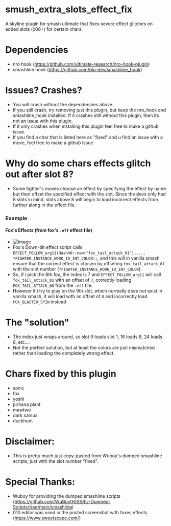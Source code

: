 # smush_extra_slots_effect_fix
A skyline plugin for smash ultimate that fixes severe effect glitches on added slots (c08+) for certain chars.

# Dependencies
* nro hook (https://github.com/ultimate-research/nro-hook-plugin)
* smashline hook (https://github.com/blu-dev/smashline_hook)

# Issues? Crashes?
* You will crash without the dependencies above.
* If you still crash, try removing just this plugin, but keep the nro_hook and smashline_hook installed. If it crashes still without this plugin, then its not an issue with this plugin. 
* If it only crashes when installing this plugin feel free to make a github issue.
* If you find a char that is listed here as "fixed" and u find an issue with a move, feel free to make a github issue

# Why do some chars effects glitch out after slot 8?
* Some fighter's moves choose an effect by specifying the effect by name but then offset the specified effect with the slot. Since the devs only had 8 slots in mind, slots above 8 will begin to load incorrect effects from further along in the effect file.

### Example
#### Fox's Effects (from fox's `.eff` effect file)
* ![image](https://user-images.githubusercontent.com/77519735/230828848-9ecfff3a-0144-4ae9-b009-a050c8041a27.png)
* Fox's Down-tilt effect script calls `EFFECT_FOLLOW_arg11(Hash40::new("fox_tail_attack_01"),..., *FIGHTER_INSTANCE_WORK_ID_INT_COLOR);`, and this will in vanilla smash ensure that the correct effect is chosen by offseting `fox_tail_attack_01` with the slot number (`*FIGHTER_INSTANCE_WORK_ID_INT_COLOR`).
* So, if i pick the 8th fox, the index is 7 and `EFFECT_FOLLOW_arg11` will call `fox_tail_attack_01` with an offset of `7`, correctly loading `FOX_TAIL_ATTACK_08` from the `.eff` file.
* However if i try to play on the 9th slot, which normally does not exist in vanilla smash, it will load with an offset of `8` and incorrectly load `FOX_BLASTER_SPIN` instead

# The "solution"
* The index just wraps around, so slot 9 loads slot 1, 16 loads 8, 24 loads 8, etc....
* Not the perfect solution, but at least the colors are just mismatched rather than loading the completely wrong effect.

# Chars fixed by this plugin
* sonic
* fox
* yoshi 
* pirhana plant
* mewtwo
* dark samus
* duckhunt

# Disclaimer:
* This is pretty much just copy-pasted from Wuboy's dumped smashline scripts, just with the slot number "fixed".

# Special Thanks:
* Wuboy for providing the dumped smashline scripts (https://github.com/WuBoytH/SSBU-Dumped-Scripts/tree/main/smashline)
* 010 editor was used in the posted screenshot with foxes effects (https://www.sweetscape.com/)

